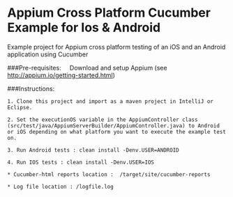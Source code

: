 # Appium Cross Platform Cucumber Example for Ios & Android
Example project for Appium cross platform testing of an iOS and an Android application using Cucumber

###Pre-requisites:
    
    Download and setup Appium (see http://appium.io/getting-started.html)

###Instructions:

    1. Clone this project and import as a maven project in IntelliJ or Eclipse.
    
    2. Set the executionOS variable in the AppiumController class (src/test/java/AppiumServerBuilder/AppiumController.java) to Android or iOS depending on what platform you want to execute the example test on. 
    
    3. Run Android tests : clean install -Denv.USER=ANDROID 
    
    4. Run IOS tests : clean install -Denv.USER=IOS 
    
    * Cucumber-html reports location :  /target/site/cucumber-reports

    * Log file location : /logfile.log
